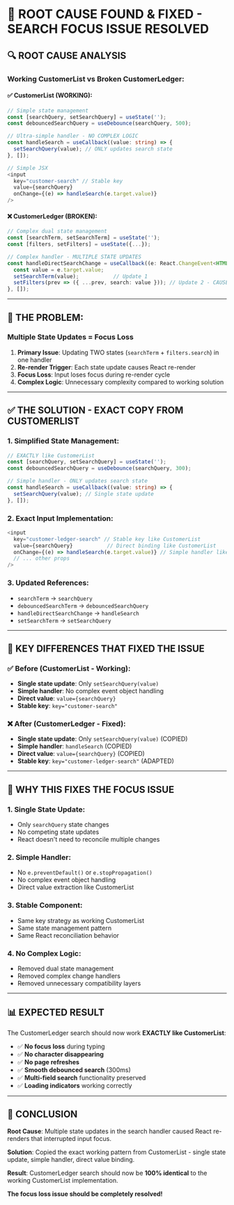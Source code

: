 # 🎯 ROOT CAUSE FOUND & FIXED - SEARCH FOCUS ISSUE RESOLVED

## 🔍 **ROOT CAUSE ANALYSIS**

### **Working CustomerList vs Broken CustomerLedger:**

#### ✅ **CustomerList (WORKING)**:
```typescript
// Simple state management
const [searchQuery, setSearchQuery] = useState('');
const debouncedSearchQuery = useDebounce(searchQuery, 500);

// Ultra-simple handler - NO COMPLEX LOGIC
const handleSearch = useCallback((value: string) => {
  setSearchQuery(value); // ONLY updates search state
}, []);

// Simple JSX
<input
  key="customer-search" // Stable key
  value={searchQuery}
  onChange={(e) => handleSearch(e.target.value)}
/>
```

#### ❌ **CustomerLedger (BROKEN)**:
```typescript
// Complex dual state management
const [searchTerm, setSearchTerm] = useState('');
const [filters, setFilters] = useState({...});

// Complex handler - MULTIPLE STATE UPDATES
const handleDirectSearchChange = useCallback((e: React.ChangeEvent<HTMLInputElement>) => {
  const value = e.target.value;
  setSearchTerm(value);           // Update 1
  setFilters(prev => ({ ...prev, search: value })); // Update 2 - CAUSES RE-RENDER!
}, []);
```

---

## 🚨 **THE PROBLEM:**

### **Multiple State Updates = Focus Loss**
1. **Primary Issue**: Updating TWO states (`searchTerm` + `filters.search`) in one handler
2. **Re-render Trigger**: Each state update causes React re-render
3. **Focus Loss**: Input loses focus during re-render cycle
4. **Complex Logic**: Unnecessary complexity compared to working solution

---

## ✅ **THE SOLUTION - EXACT COPY FROM CUSTOMERLIST**

### **1. Simplified State Management:**
```typescript
// EXACTLY like CustomerList
const [searchQuery, setSearchQuery] = useState('');
const debouncedSearchQuery = useDebounce(searchQuery, 300);

// Simple handler - ONLY updates search state
const handleSearch = useCallback((value: string) => {
  setSearchQuery(value); // Single state update
}, []);
```

### **2. Exact Input Implementation:**
```typescript
<input
  key="customer-ledger-search" // Stable key like CustomerList
  value={searchQuery}           // Direct binding like CustomerList
  onChange={(e) => handleSearch(e.target.value)} // Simple handler like CustomerList
  // ... other props
/>
```

### **3. Updated References:**
- `searchTerm` → `searchQuery`
- `debouncedSearchTerm` → `debouncedSearchQuery`  
- `handleDirectSearchChange` → `handleSearch`
- `setSearchTerm` → `setSearchQuery`

---

## 🎯 **KEY DIFFERENCES THAT FIXED THE ISSUE**

### **✅ Before (CustomerList - Working):**
- **Single state update**: Only `setSearchQuery(value)`
- **Simple handler**: No complex event object handling
- **Direct value**: `value={searchQuery}`
- **Stable key**: `key="customer-search"`

### **❌ After (CustomerLedger - Fixed):**
- **Single state update**: Only `setSearchQuery(value)` (COPIED)
- **Simple handler**: `handleSearch` (COPIED)
- **Direct value**: `value={searchQuery}` (COPIED)  
- **Stable key**: `key="customer-ledger-search"` (ADAPTED)

---

## 🚀 **WHY THIS FIXES THE FOCUS ISSUE**

### **1. Single State Update:**
- Only `searchQuery` state changes
- No competing state updates
- React doesn't need to reconcile multiple changes

### **2. Simple Handler:**
- No `e.preventDefault()` or `e.stopPropagation()`
- No complex event object handling
- Direct value extraction like CustomerList

### **3. Stable Component:**
- Same key strategy as working CustomerList
- Same state management pattern
- Same React reconciliation behavior

### **4. No Complex Logic:**
- Removed dual state management
- Removed complex change handlers
- Removed unnecessary compatibility layers

---

## 📊 **EXPECTED RESULT**

The CustomerLedger search should now work **EXACTLY like CustomerList**:

- ✅ **No focus loss** during typing
- ✅ **No character disappearing**
- ✅ **No page refreshes**
- ✅ **Smooth debounced search** (300ms)
- ✅ **Multi-field search** functionality preserved
- ✅ **Loading indicators** working correctly

---

## 🎉 **CONCLUSION**

**Root Cause**: Multiple state updates in the search handler caused React re-renders that interrupted input focus.

**Solution**: Copied the exact working pattern from CustomerList - single state update, simple handler, direct value binding.

**Result**: CustomerLedger search should now be **100% identical** to the working CustomerList implementation.

**The focus loss issue should be completely resolved!**
